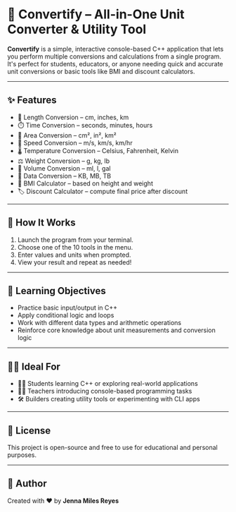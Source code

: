 # 🔁 Convertify – All-in-One Unit Converter & Utility Tool

**Convertify** is a simple, interactive console-based C++ application that lets you perform multiple conversions and calculations from a single program. It's perfect for students, educators, or anyone needing quick and accurate unit conversions or basic tools like BMI and discount calculators.

---

## ✨ Features

- 📏 Length Conversion – cm, inches, km
- ⏱️ Time Conversion – seconds, minutes, hours
- 🧱 Area Conversion – cm², in², km²
- 🚀 Speed Conversion – m/s, km/s, km/hr
- 🌡️ Temperature Conversion – Celsius, Fahrenheit, Kelvin
- ⚖️ Weight Conversion – g, kg, lb
- 🧪 Volume Conversion – ml, l, gal
- 💽 Data Conversion – KB, MB, TB
- 💪 BMI Calculator – based on height and weight
- 🏷️ Discount Calculator – compute final price after discount

---
## 📘 How It Works

1. Launch the program from your terminal.
2. Choose one of the 10 tools in the menu.
3. Enter values and units when prompted.
4. View your result and repeat as needed!

---

## 🎯 Learning Objectives

- Practice basic input/output in C++
- Apply conditional logic and loops
- Work with different data types and arithmetic operations
- Reinforce core knowledge about unit measurements and conversion logic

---

## 👨‍🏫 Ideal For

- 🧑‍🎓 Students learning C++ or exploring real-world applications
- 👩‍🏫 Teachers introducing console-based programming tasks
- 🛠️ Builders creating utility tools or experimenting with CLI apps

---

## 📝 License

This project is open-source and free to use for educational and personal purposes.

---

## 👤 Author

Created with ❤️ by **Jenna Miles Reyes**
